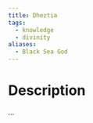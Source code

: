 ```yaml
---
title: Dheztia
tags:
  - knowledge
  - divinity
aliases:
  - Black Sea God
---
```

# Description
...
